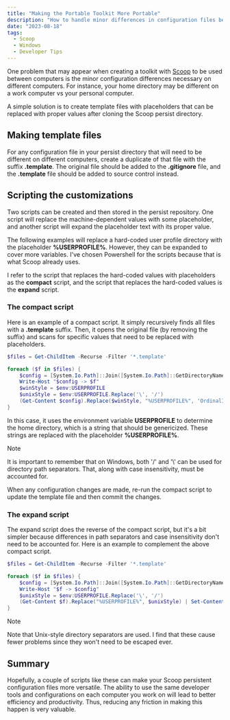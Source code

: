 ```yaml
---
title: "Making the Portable Toolkit More Portable"
description: "How to handle minor differences in configuration files between computers."
date: "2023-08-18"
tags:
  - Scoop
  - Windows
  - Developer Tips
---
```


One problem that may appear when creating a toolkit with [Scoop](https://scoop.sh) to be used between computers is the minor configuration differences necessary on different computers. For instance, your home directory may be different on a work computer vs your personal computer.

A simple solution is to create template files with placeholders that can be replaced with proper values after cloning the Scoop persist directory.

## Making template files

For any configuration file in your persist directory that will need to be different on different computers, create a duplicate of that file with the suffix **.template**. The original file should be added to the **.gitignore** file, and the **.template** file should be added to source control instead.

## Scripting the customizations

Two scripts can be created and then stored in the persist repository. One script will replace the machine-dependent values with some placeholder, and another script will expand the placeholder text with its proper value.

The following examples will replace a hard-coded user profile directory with the placeholder **%USERPROFILE%**. However, they can be expanded to cover more variables. I've chosen Powershell for the scripts because that is what Scoop already uses.

I refer to the script that replaces the hard-coded values with placeholders as the **compact** script, and the script that replaces the hard-coded values is the **expand** script.

### The compact script

Here is an example of a compact script. It simply recursively finds all files with a **.template** suffix. Then, it opens the original file (by removing the suffix) and scans for specific values that need to be replaced with placeholders.

```powershell
$files = Get-ChildItem -Recurse -Filter '*.template'

foreach ($f in $files) {
	$config = [System.Io.Path]::Join([System.Io.Path]::GetDirectoryName($f), [System.Io.Path]::GetFileNameWithoutExtension($f))
	Write-Host "$config -> $f"
	$winStyle = $env:USERPROFILE
	$unixStyle = $env:USERPROFILE.Replace('\', '/')
	(Get-Content $config).Replace($winStyle, "%USERPROFILE%", 'OrdinalIgnoreCase').Replace($unixStyle, "%USERPROFILE%", 'OrdinalIgnoreCase') | Set-Content $f
}
```

In this case, it uses the environment variable **USERPROFILE** to determine the home directory, which is a string that should be genericized. These strings are replaced with the placeholder **%USERPROFILE%**.

> [!NOTE]
> It is important to remember that on Windows, both '/' and '\\' can be used for directory path separators. That, along with case insensitivity, must be accounted for.

When any configuration changes are made, re-run the compact script to update the template file and then commit the changes.

### The expand script

The expand script does the reverse of the compact script, but it's a bit simpler because differences in path separators and case insensitivity don't need to be accounted for. Here is an example to complement the above compact script.

```powershell
$files = Get-ChildItem -Recurse -Filter '*.template'

foreach ($f in $files) {
	$config = [System.Io.Path]::Join([System.Io.Path]::GetDirectoryName($f), [System.Io.Path]::GetFileNameWithoutExtension($f))
	Write-Host "$f -> $config"
	$unixStyle = $env:USERPROFILE.Replace('\', '/')
	(Get-Content $f).Replace("%USERPROFILE%", $unixStyle) | Set-Content $config
}
```

> [!NOTE]
> Note that Unix-style directory separators are used. I find that these cause fewer problems since they won't need to be escaped ever.

## Summary

Hopefully, a couple of scripts like these can make your Scoop persistent configuration files more versatile. The ability to use the same developer tools and configurations on each computer you work on will lead to better efficiency and productivity. Thus, reducing any friction in making this happen is very valuable.
